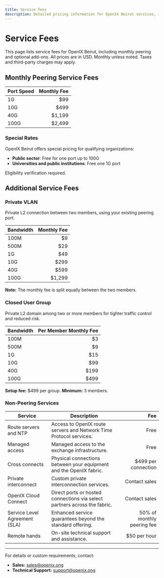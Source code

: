 ```yaml
---
title: Service Fees
description: Detailed pricing information for OpenIX Beirut services, including peering fees and additional services.
---
```


# Service Fees

This page lists service fees for OpenIX Beirut, including monthly peering and optional add-ons. All prices are in USD. Monthly unless noted. Taxes and third-party charges may apply.

## Monthly Peering Service Fees

| Port Speed | Monthly Fee |
| ---------- | ----------: |
| 1G         |         $99 |
| 10G        |        $499 |
| 40G        |      $1,199 |
| 100G       |      $2,499 |

### Special Rates

OpenIX Beirut offers special pricing for qualifying organizations:

- **Public sector**: Free for one port up to 100G
- **Universities and public institutions**: Free one 1G port

Eligibility verification required.

## Additional Service Fees

### Private VLAN

Private L2 connection between two members, using your existing peering port.

| Bandwidth | Monthly Fee |
| --------- | ----------: |
| 100M      |          $9 |
| 500M      |         $29 |
| 1G        |         $49 |
| 10G       |        $299 |
| 40G       |        $599 |
| 100G      |      $1,299 |

**Note:** The monthly fee is split equally between the two members.

### Closed User Group

Private L2 domain among two or more members for tighter traffic control and reduced risk.

| Bandwidth | Per Member Monthly Fee |
| --------- | ---------------------: |
| 100M      |                     $3 |
| 500M      |                     $9 |
| 1G        |                    $15 |
| 10G       |                    $99 |
| 40G       |                   $199 |
| 100G      |                   $499 |

**Setup fee:** $499 per group. **Minimum:** 3 members.

### Non-Peering Services

| Service                       | Description                                                               |                        Fee |
| ----------------------------- | ------------------------------------------------------------------------- | -------------------------: |
| Route servers and NTP         | Access to OpenIX route servers and Network Time Protocol services.        |                       Free |
| Managed access                | Managed access to the exchange infrastructure.                            |                       Free |
| Cross connects                | Physical connections between your equipment and the OpenIX fabric.        |        $499 per connection |
| Private interconnect          | Custom private interconnection services.                                  |              Contact sales |
| OpenIX Cloud Connect          | Direct ports or hosted connections via select partners across the fabric. |              Contact sales |
| Service Level Agreement (SLA) | Enhanced service guarantees beyond the standard offering.                 | 50% of monthly peering fee |
| Remote hands                  | On-site technical support and assistance.                                 |               $50 per hour |

---

For details or custom requirements, contact:

- **Sales:** [sales@openix.ong](mailto:sales@openix.ong)
- **Technical Support:** [support@openix.ong](mailto:support@openix.ong)
